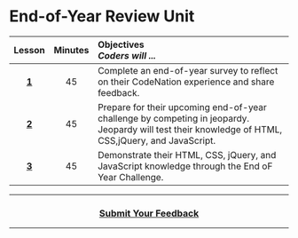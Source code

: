# End-of-Year Review Unit

|Lesson|Minutes|Objectives <br> *Coders will ...*|
|:-------:|:-------:|:-------|
|[**1**]()|45| Complete an end-of-year survey to reflect on their CodeNation experience and share feedback.|
|[**2**](https://docs.google.com/presentation/d/1E1Cq71FR5_eKvAYoy01eUGCGXrHwrUGKuZO5c8yUO0c/edit#slide=id.g1d0118cf2a_0_406)|45| Prepare for their upcoming end-of-year challenge by competing in jeopardy. Jeopardy will test their knowledge of HTML, CSS,jQuery, and JavaScript.|
|[**3**]()|45| Demonstrate their HTML, CSS, jQuery, and JavaScript knowledge through the End oF Year Challenge.|



----
<h3 align="center"><a href="https://docs.google.com/forms/d/e/1FAIpQLSeLpI-m6UKvIxk97F8R1iidFRaYXJ3dfcUuIjx2Pz0WMfO1SA/viewform">Submit Your Feedback</a></h3>

----
